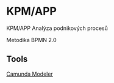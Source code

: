 # KPM/APP

KPM/APP Analýza podnikových procesů

Metodika BPMN 2.0

## Tools

[Camunda Modeler](https://camunda.com/products/modeler/)
